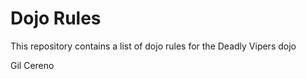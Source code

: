 Dojo Rules
==========

This repository contains a list of dojo rules for the Deadly Vipers dojo

Gil Cereno